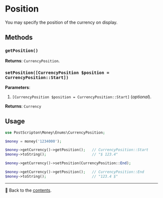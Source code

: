 # Position
You may specify the position of the currency on display.

## Methods

### `getPosition()`
**Returns**: `CurrencyPosition`.

### `setPosition([CurrencyPosition $position = CurrencyPosition::Start])`
**Parameters**:
1. `[CurrencyPosition $position = CurrencyPosition::Start]` (*optional*).

**Returns**: `Currency`

## Usage

```php
use PostScripton\Money\Enums\CurrencyPosition;

$money = money('1234000');

$money->getCurrency()->getPosition();   // CurrencyPosition::Start
$money->toString();                     // "$ 123.4"

$money->getCurrency()->setPosition(CurrencyPosition::End);

$money->getCurrency()->getPosition();   // CurrencyPosition::End
$money->toString();                     // "123.4 $"
```

---

📌 Back to the [contents](/docs/03_currencies/README.md).

